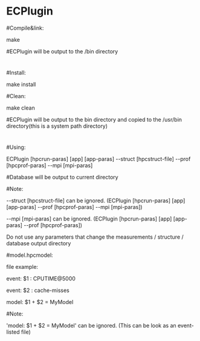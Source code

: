 # ECPlugin

#Compile&link:

make

#ECPlugin will be output to the /bin directory
#


#Install:

make install

#Clean:

make clean

#ECPlugin will be output to the bin directory and copied to the /usr/bin directory(this is a system path directory)
#

#Using:

ECPlugin [hpcrun-paras] [app] [app-paras] --struct [hpcstruct-file] --prof [hpcprof-paras] --mpi [mpi-paras]

#Database will be output to current directory

  #Note:

  --struct [hpcstruct-file] can be ignored. (ECPlugin [hpcrun-paras] [app] [app-paras] --prof [hpcprof-paras] --mpi [mpi-paras])

  --mpi [mpi-paras] can be ignored.  (ECPlugin [hpcrun-paras] [app] [app-paras] --prof [hpcprof-paras])

  Do not use any parameters that change the measurements / structure / database output directory


#model.hpcmodel:

  file example:

  event: $1 : CPUTIME@5000

  event: $2 : cache-misses

  model: $1 + $2 = MyModel
  

  #Note:

  'model: $1 + $2 = MyModel' can be ignored. (This can be look as an event-listed file)